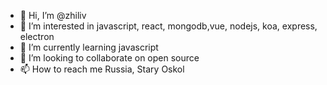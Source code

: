 - 👋 Hi, I’m @zhiliv
- 👀 I’m interested in javascript, react, mongodb,vue, nodejs, koa, express, electron
- 🌱 I’m currently learning javascript
- 💞️ I’m looking to collaborate on open source
- 📫 How to reach me Russia, Stary Oskol

<!---
zhiliv/zhiliv is a ✨ special ✨ repository because its `README.md` (this file) appears on your GitHub profile.
You can click the Preview link to take a look at your changes.
--->
